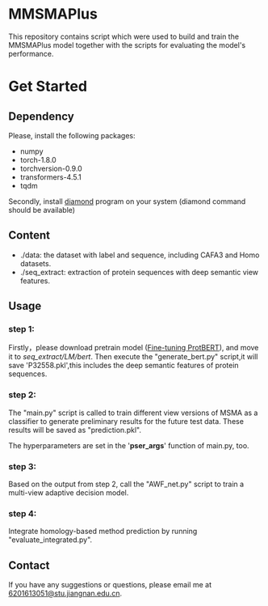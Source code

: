 # MMSMAPlus

This repository contains script which were used to build and train the MMSMAPlus model together with the scripts for evaluating the model's performance.

# Get Started

## Dependency

Please, install the following packages:

- numpy
- torch-1.8.0
- torchversion-0.9.0
- transformers-4.5.1
- tqdm

Secondly, install [diamond](https://github.com/bbuchfink/diamond) program on your system (diamond command should be available)

## Content

- ./data: the dataset with label and sequence, including CAFA3 and Homo datasets.
- ./seq_extract: extraction of protein sequences with deep semantic view features.

## Usage

### step 1:

Firstly，please download pretrain model ([Fine-tuning ProtBERT](https://drive.google.com/file/d/1HoUXtxqmz0SYDVXrA3ETmANH7UPGg5DI/view?usp=share_link)), and move it to *seq_extract/LM/bert*. Then execute the "generate_bert.py" script,it will save 'P32558.pkl',this includes the deep semantic features of protein sequences. 

### step 2:

The "main.py" script is called to train different view versions of MSMA as a classifier to generate preliminary results for the future test data. These results will be saved as "prediction.pkl". 

The hyperparameters are set in the '**pser_args**' function of main.py, too.

### step 3:

Based on the output from step 2, call the "AWF_net.py" script to train a multi-view adaptive decision model.

### step 4:

Integrate homology-based  method prediction by running "evaluate_integrated.py".

## Contact

If you have any suggestions or questions, please email me at 6201613051@stu.jiangnan.edu.cn.



